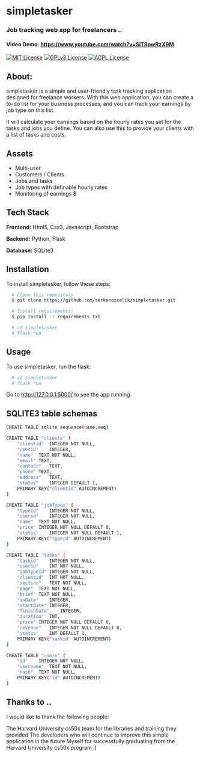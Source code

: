 
# simpletasker
### Job tracking web app for freelancers ..


#### Video Demo: https://www.youtube.com/watch?v=SiT9pwRzX9M



[![MIT License](https://img.shields.io/badge/License-MIT-green.svg)](https://choosealicense.com/licenses/mit/)
[![GPLv3 License](https://img.shields.io/badge/License-GPL%20v3-yellow.svg)](https://opensource.org/licenses/)
[![AGPL License](https://img.shields.io/badge/license-AGPL-blue.svg)](http://www.gnu.org/licenses/agpl-3.0)


## About:

simpletasker is a simple and user-friendly task tracking application designed for freelance workers. With this web application, you can create a to-do list for your business processes, and you can track your earnings by job type on this list.

It will calculate your earnings based on the hourly rates you set for the tasks and jobs you define. You can also use this to provide your clients with a list of tasks and costs.


## Assets

- Multi-user
- Customers / Clients
- Jobs and tasks
- Job types with definable hourly rates
- Monitoring of earnings $


## Tech Stack

**Frontend:** Html5, Css3, Javascript, Bootstrap

**Backend:** Python, Flask

**Database:** SQLite3

## Installation

To install simpletasker, follow these steps:

```bash
  # Clone this repository
  $ git clone https://github.com/serkanozcelik/simpletasker.git

  # Install requirements:
  $ pip install -r requirements.txt

  # cd simpletasker
  # flask run
```

## Usage

To use simpletasker, run the flask:

```bash
  # cd simpletasker
  # flask run
```
Go to http://127.0.0.1:5000/ to see the app running.

## SQLITE3 table schemas

```bash
CREATE TABLE sqlite_sequence(name,seq)

CREATE TABLE "clients" (
	"clientid"	INTEGER NOT NULL,
	"userid"	INTEGER,
	"name"	TEXT NOT NULL,
	"email"	TEXT,
	"contact"	TEXT,
	"phone"	TEXT,
	"address"	TEXT,
	"status"	INTEGER DEFAULT 1,
	PRIMARY KEY("clientid" AUTOINCREMENT)
)

CREATE TABLE "jobTypes" (
	"typeid"	INTEGER NOT NULL,
	"userid"	INTEGER NOT NULL,
	"name"	TEXT NOT NULL,
	"price"	INTEGER NOT NULL DEFAULT 0,
	"status"	INTEGER NOT NULL DEFAULT 1,
	PRIMARY KEY("typeid" AUTOINCREMENT)
)

CREATE TABLE "tasks" (
	"taskid"	INTEGER NOT NULL,
	"userid"	INT NOT NULL,
	"jobTypeId"	INTEGER NOT NULL,
	"clientid"	INT NOT NULL,
	"section"	TEXT NOT NULL,
	"page"	TEXT NOT NULL,
	"brief"	TEXT NOT NULL,
	"inDate"	INTEGER,
	"startDate"	INTEGER,
	"finishDate"	INTEGER,
	"duration"	INT,
	"price"	INTEGER NOT NULL DEFAULT 0,
	"revenue"	INTEGER NOT NULL DEFAULT 0,
	"status"	INT DEFAULT 1,
	PRIMARY KEY("taskid" AUTOINCREMENT)
)

CREATE TABLE "users" (
	"id"	INTEGER NOT NULL,
	"username"	TEXT NOT NULL,
	"hash"	TEXT NOT NULL,
	PRIMARY KEY("id" AUTOINCREMENT)
)
```

## Thanks to ..
I would like to thank the following people:

The Harvard University cs50x team for the libraries and training they provided
The developers who will continue to improve this simple application in the future
Myself for successfully graduating from the Harvard University cs50x program :)

